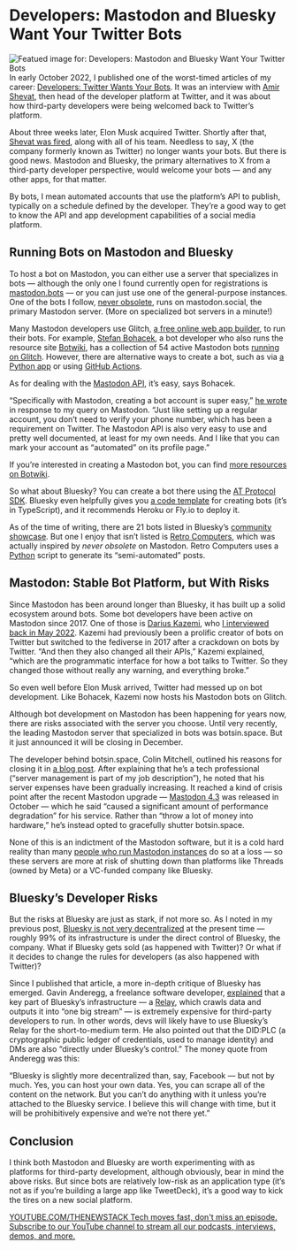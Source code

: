 # Developers: Mastodon and Bluesky Want Your Twitter Bots
![Featued image for: Developers: Mastodon and Bluesky Want Your Twitter Bots](https://cdn.thenewstack.io/media/2024/11/cdc1b941-bots-nov24-1024x576.jpg)
In early October 2022, I published one of the worst-timed articles of my career: [Developers: Twitter Wants Your Bots](https://thenewstack.io/developers-twitter-wants-your-bots-and-other-read-write-apps/). It was an interview with [Amir Shevat](https://www.linkedin.com/in/amirshevat/), then head of the developer platform at Twitter, and it was about how third-party developers were being welcomed back to Twitter’s platform.

About three weeks later, Elon Musk acquired Twitter. Shortly after that, [Shevat was fired](https://thenewstack.io/twitter-turmoil-we-need-an-open-protocol-for-public-discourse/), along with all of his team. Needless to say, X (the company formerly known as Twitter) no longer wants your bots. But there is good news. Mastodon and Bluesky, the primary alternatives to X from a third-party developer perspective, would welcome your bots — and any other apps, for that matter.

By bots, I mean automated accounts that use the platform’s API to publish, typically on a schedule defined by the developer. They’re a good way to get to know the API and app development capabilities of a social media platform.

## Running Bots on Mastodon and Bluesky
To host a bot on Mastodon, you can either use a server that specializes in bots — although the only one I found currently open for registrations is [mastodon.bots](https://mastodon.bot/about) — or you can just use one of the general-purpose instances. One of the bots I follow, [never obsolete](https://mastodon.social/@256), runs on mastodon.social, the primary Mastodon server. (More on specialized bot servers in a minute!)

Many Mastodon developers use Glitch, [a free online web app builder](https://thenewstack.io/developers-can-now-discover-and-curate-open-web-apps-on-glitch/), to run their bots. For example, [Stefan Bohacek](https://stefanbohacek.com/), a bot developer who also runs the resource site [Botwiki](http://botwiki), has a collection of 54 active Mastodon bots [running on Glitch](https://stefans-creative-bots.glitch.me/). However, there are alternative ways to create a bot, such as via [a Python app](https://shkspr.mobi/blog/2018/08/easy-guide-to-building-mastodon-bots/) or using [GitHub Actions](https://til.simonwillison.net/mastodon/mastodon-bots-github-actions).

As for dealing with the [Mastodon API](https://docs.joinmastodon.org/client/intro/), it’s easy, says Bohacek.

“Specifically with Mastodon, creating a bot account is super easy,” [he wrote](https://stefanbohacek.online/@stefan/113373504557329086) in response to my query on Mastodon. “Just like setting up a regular account, you don’t need to verify your phone number, which has been a requirement on Twitter. The Mastodon API is also very easy to use and pretty well documented, at least for my own needs. And I like that you can mark your account as “automated” on its profile page.”

If you’re interested in creating a Mastodon bot, you can find [more resources on Botwiki](https://botwiki.org/resources/fediverse-bots/).

So what about Bluesky? You can create a bot there using the [AT Protocol SDK](https://atproto.blue/en/latest/). Bluesky even helpfully gives you [a code template](https://docs.bsky.app/docs/starter-templates/bots) for creating bots (it’s in TypeScript), and it recommends Heroku or Fly.io to deploy it.

As of the time of writing, there are 21 bots listed in Bluesky’s [community showcase](https://docs.bsky.app/showcase/?tags=bot). But one I enjoy that isn’t listed is [Retro Computers](https://bsky.app/profile/retrocomps.bsky.social), which was actually inspired by *never obsolete* on Mastodon. Retro Computers uses a [Python](https://thenewstack.io/what-is-python/) script to generate its “semi-automated” posts.

## Mastodon: Stable Bot Platform, but With Risks
Since Mastodon has been around longer than Bluesky, it has built up a solid ecosystem around bots. Some bot developers have been active on Mastodon since 2017. One of those is [Darius Kazemi](https://tinysubversions.com/), who [I interviewed back in May 2022](https://thenewstack.io/why-developers-should-experiment-with-the-fediverse/). Kazemi had previously been a prolific creator of bots on Twitter but switched to the fediverse in 2017 after a crackdown on bots by Twitter. “And then they also changed all their APIs,” Kazemi explained, “which are the programmatic interface for how a bot talks to Twitter. So they changed those without really any warning, and everything broke.”

So even well before Elon Musk arrived, Twitter had messed up on bot development. Like Bohacek, Kazemi now hosts his Mastodon bots on Glitch.

Although bot development on Mastodon has been happening for years now, there are risks associated with the server you choose. Until very recently, the leading Mastodon server that specialized in bots was botsin.space. But it just announced it will be closing in December.

The developer behind botsin.space, Colin Mitchell, outlined his reasons for closing it in [a blog post](https://muffinlabs.com/posts/2024/10/29/10-29-rip-botsin-space/). After explaining that he’s a tech professional (“server management is part of my job description”), he noted that his server expenses have been gradually increasing. It reached a kind of crisis point after the recent Mastodon upgrade — [Mastodon 4.3](https://blog.joinmastodon.org/2024/10/mastodon-4.3/) was released in October — which he said “caused a significant amount of performance degradation” for his service. Rather than “throw a lot of money into hardware,” he’s instead opted to gracefully shutter botsin.space.

None of this is an indictment of the Mastodon software, but it is a cold hard reality than many [people who run Mastodon instances](https://thenewstack.io/what-its-like-to-run-a-mastodon-server-in-the-musk-twitter-era/) do so at a loss — so these servers are more at risk of shutting down than platforms like Threads (owned by Meta) or a VC-funded company like Bluesky.

## Bluesky’s Developer Risks
But the risks at Bluesky are just as stark, if not more so. As I noted in my previous post, [Bluesky is not very decentralized](https://thenewstack.io/blueskys-at-protocol-pros-and-cons-for-developers/) at the present time — roughly 99% of its infrastructure is under the direct control of Bluesky, the company. What if Bluesky gets sold (as happened with Twitter)? Or what if it decides to change the rules for developers (as also happened with Twitter)?

Since I published that article, a more in-depth critique of Bluesky has emerged. Gavin Anderegg, a freelance software developer, [explained](https://anderegg.ca/2024/11/15/maybe-bluesky-has-won) that a key part of Bluesky’s infrastructure — a [Relay](https://docs.bsky.app/docs/advanced-guides/federation-architecture#relay), which crawls data and outputs it into “one big stream” — is extremely expensive for third-party developers to run. In other words, devs will likely have to use Bluesky’s Relay for the short-to-medium term. He also pointed out that the DID:PLC (a cryptographic public ledger of credentials, used to manage identity) and DMs are also “directly under Bluesky’s control.” The money quote from Anderegg was this:

“Bluesky is slightly more decentralized than, say, Facebook — but not by much. Yes, you can host your own data. Yes, you can scrape all of the content on the network. But you can’t do anything with it unless you’re attached to the Bluesky service. I believe this will change with time, but it will be prohibitively expensive and we’re not there yet.”

## Conclusion
I think both Mastodon and Bluesky are worth experimenting with as platforms for third-party development, although obviously, bear in mind the above risks. But since bots are relatively low-risk as an application type (it’s not as if you’re building a large app like TweetDeck), it’s a good way to kick the tires on a new social platform.

[
YOUTUBE.COM/THENEWSTACK
Tech moves fast, don't miss an episode. Subscribe to our YouTube
channel to stream all our podcasts, interviews, demos, and more.
](https://youtube.com/thenewstack?sub_confirmation=1)